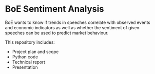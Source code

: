 

# BoE Sentiment Analysis

BoE wants to know if trends in speeches correlate with observed events and economic indicators as well as whether the sentiment of given speeches can be used to predict market behaviour.

This repository includes:
- Project plan and scope
- Python code
- Technical report
- Presentation
